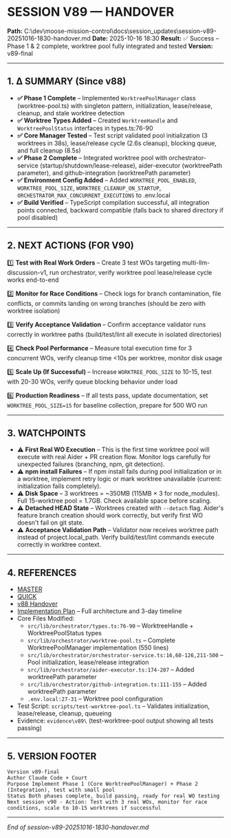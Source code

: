 # SESSION V89 — HANDOVER
**Path:** C:\dev\moose-mission-control\docs\session_updates\session-v89-20251016-1830-handover.md
**Date:** 2025-10-16 18:30
**Result:** ✅ Success – Phase 1 & 2 complete, worktree pool fully integrated and tested
**Version:** v89-final

---

## 1. Δ SUMMARY (Since v88)

- **✅ Phase 1 Complete** – Implemented `WorktreePoolManager` class (worktree-pool.ts) with singleton pattern, initialization, lease/release, cleanup, and stale worktree detection
- **✅ Worktree Types Added** – Created `WorktreeHandle` and `WorktreePoolStatus` interfaces in types.ts:76-90
- **✅ Core Manager Tested** – Test script validated pool initialization (3 worktrees in 38s), lease/release cycle (2.6s cleanup), blocking queue, and full cleanup (8.5s)
- **✅ Phase 2 Complete** – Integrated worktree pool with orchestrator-service (startup/shutdown/lease-release), aider-executor (worktreePath parameter), and github-integration (worktreePath parameter)
- **✅ Environment Config Added** – Added `WORKTREE_POOL_ENABLED`, `WORKTREE_POOL_SIZE`, `WORKTREE_CLEANUP_ON_STARTUP`, `ORCHESTRATOR_MAX_CONCURRENT_EXECUTIONS` to .env.local
- **✅ Build Verified** – TypeScript compilation successful, all integration points connected, backward compatible (falls back to shared directory if pool disabled)

---

## 2. NEXT ACTIONS (FOR V90)

1️⃣ **Test with Real Work Orders** – Create 3 test WOs targeting multi-llm-discussion-v1, run orchestrator, verify worktree pool lease/release cycle works end-to-end

2️⃣ **Monitor for Race Conditions** – Check logs for branch contamination, file conflicts, or commits landing on wrong branches (should be zero with worktree isolation)

3️⃣ **Verify Acceptance Validation** – Confirm acceptance validator runs correctly in worktree paths (build/test/lint all execute in isolated directories)

4️⃣ **Check Pool Performance** – Measure total execution time for 3 concurrent WOs, verify cleanup time <10s per worktree, monitor disk usage

5️⃣ **Scale Up (If Successful)** – Increase `WORKTREE_POOL_SIZE` to 10-15, test with 20-30 WOs, verify queue blocking behavior under load

6️⃣ **Production Readiness** – If all tests pass, update documentation, set `WORKTREE_POOL_SIZE=15` for baseline collection, prepare for 500 WO run

---

## 3. WATCHPOINTS

- ⚠️ **First Real WO Execution** – This is the first time worktree pool will execute with real Aider + PR creation flow. Monitor logs carefully for unexpected failures (branching, npm, git detection).
- ⚠️ **npm install Failures** – If npm install fails during pool initialization or in a worktree, implement retry logic or mark worktree unavailable (current: initialization fails completely).
- ⚠️ **Disk Space** – 3 worktrees = ~350MB (115MB × 3 for node_modules). Full 15-worktree pool = 1.7GB. Check available space before scaling.
- ⚠️ **Detached HEAD State** – Worktrees created with `--detach` flag. Aider's feature branch creation should work correctly, but verify first WO doesn't fail on git state.
- ⚠️ **Acceptance Validation Path** – Validator now receives worktree path instead of project.local_path. Verify build/test/lint commands execute correctly in worktree context.

---

## 4. REFERENCES

- [MASTER](C:\dev\moose-mission-control\docs\session_updates\SESSION_HANDOVER_MASTER.md)
- [QUICK](C:\dev\moose-mission-control\docs\session_updates\SESSION_START_QUICK.md)
- [v88 Handover](C:\dev\moose-mission-control\docs\session_updates\session-v88-20251016-1530-handover.md)
- [Implementation Plan](C:\dev\moose-mission-control\docs\Worktree-Pool-Implementation-Plan.md) – Full architecture and 3-day timeline
- Core Files Modified:
  - `src/lib/orchestrator/types.ts:76-90` – WorktreeHandle + WorktreePoolStatus types
  - `src/lib/orchestrator/worktree-pool.ts` – Complete WorktreePoolManager implementation (550 lines)
  - `src/lib/orchestrator/orchestrator-service.ts:16,60-126,211-500` – Pool initialization, lease/release integration
  - `src/lib/orchestrator/aider-executor.ts:174-207` – Added worktreePath parameter
  - `src/lib/orchestrator/github-integration.ts:111-155` – Added worktreePath parameter
  - `.env.local:27-31` – Worktree pool configuration
- Test Script: `scripts/test-worktree-pool.ts` – Validates initialization, lease/release, cleanup, queueing
- Evidence: `evidence\v89\` (test-worktree-pool output showing all tests passing)

---

## 5. VERSION FOOTER
```
Version v89-final
Author Claude Code + Court
Purpose Implement Phase 1 (Core WorktreePoolManager) + Phase 2 (Integration), test with small pool
Status Both phases complete, build passing, ready for real WO testing
Next session v90 - Action: Test with 3 real WOs, monitor for race conditions, scale to 10-15 worktrees if successful
```
---
*End of session-v89-20251016-1830-handover.md*
